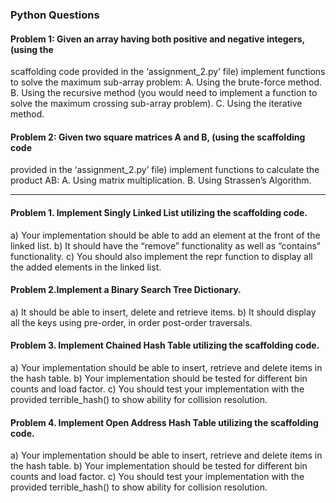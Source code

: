 ### Python Questions

#### Problem 1: Given an array having both positive and negative integers, (using the
scaffolding code provided in the ‘assignment_2.py’ file) implement functions to
solve the maximum sub-array problem:
A. Using the brute-force method. 
B. Using the recursive method (you would need to implement a function to
solve the maximum crossing sub-array problem). 
C. Using the iterative method.

#### Problem 2: Given two square matrices A and B, (using the scaffolding code
provided in the ‘assignment_2.py’ file) implement functions to calculate the
product AB:
A. Using matrix multiplication.
B. Using Strassen’s Algorithm.

---------------------------------------------------------------
#### Problem 1. Implement Singly Linked List utilizing the scaffolding code. 
a) Your implementation should be able to add an element at the front of the linked list.
b) It should have the “remove” functionality as well as “contains” functionality.
c) You should also implement the repr function to display all the added elements in the linked
list.

#### Problem 2.Implement a Binary Search Tree Dictionary.
a) It should be able to insert, delete and retrieve items.
b) It should display all the keys using pre-order, in order post-order traversals.

#### Problem 3. Implement Chained Hash Table utilizing the scaffolding code.
a) Your implementation should be able to insert, retrieve and delete items in the hash table.
b) Your implementation should be tested for different bin counts and load factor.
c) You should test your implementation with the provided terrible_hash() to show ability for
collision resolution.

#### Problem 4. Implement Open Address Hash Table utilizing the scaffolding code. 
a) Your implementation should be able to insert, retrieve and delete items in the hash table.
b) Your implementation should be tested for different bin counts and load factor.
c) You should test your implementation with the provided terrible_hash() to show ability
for collision resolution.